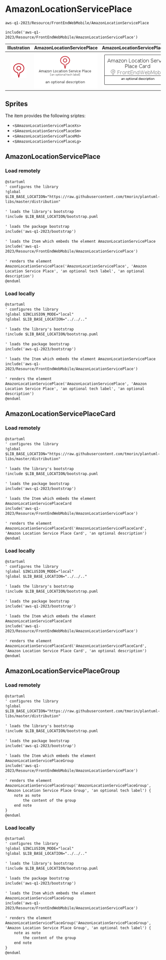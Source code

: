 # AmazonLocationServicePlace


```text
aws-q1-2023/Resource/FrontEndWebMobile/AmazonLocationServicePlace
```

```text
include('aws-q1-2023/Resource/FrontEndWebMobile/AmazonLocationServicePlace')
```



| Illustration | AmazonLocationServicePlace | AmazonLocationServicePlaceCard | AmazonLocationServicePlaceGroup |
| :---: | :---: | :---: | :---: |
| ![illustration for Illustration](../../../aws-q1-2023/Resource/FrontEndWebMobile/AmazonLocationServicePlace.png) | ![illustration for AmazonLocationServicePlace](../../../aws-q1-2023/Resource/FrontEndWebMobile/AmazonLocationServicePlace.Local.png) | ![illustration for AmazonLocationServicePlaceCard](../../../aws-q1-2023/Resource/FrontEndWebMobile/AmazonLocationServicePlaceCard.Local.png) | ![illustration for AmazonLocationServicePlaceGroup](../../../aws-q1-2023/Resource/FrontEndWebMobile/AmazonLocationServicePlaceGroup.Local.png) |



## Sprites
The item provides the following sriptes:

- `<$AmazonLocationServicePlaceXs>`
- `<$AmazonLocationServicePlaceSm>`
- `<$AmazonLocationServicePlaceMd>`
- `<$AmazonLocationServicePlaceLg>`





## AmazonLocationServicePlace

### Load remotely
```plantuml
@startuml
' configures the library
!global $LIB_BASE_LOCATION="https://raw.githubusercontent.com/tmorin/plantuml-libs/master/distribution"

' loads the library's bootstrap
!include $LIB_BASE_LOCATION/bootstrap.puml

' loads the package bootstrap
include('aws-q1-2023/bootstrap')

' loads the Item which embeds the element AmazonLocationServicePlace
include('aws-q1-2023/Resource/FrontEndWebMobile/AmazonLocationServicePlace')

' renders the element
AmazonLocationServicePlace('AmazonLocationServicePlace', 'Amazon Location Service Place', 'an optional tech label', 'an optional description')
@enduml
```

### Load locally
```plantuml
@startuml
' configures the library
!global $INCLUSION_MODE="local"
!global $LIB_BASE_LOCATION="../../.."

' loads the library's bootstrap
!include $LIB_BASE_LOCATION/bootstrap.puml

' loads the package bootstrap
include('aws-q1-2023/bootstrap')

' loads the Item which embeds the element AmazonLocationServicePlace
include('aws-q1-2023/Resource/FrontEndWebMobile/AmazonLocationServicePlace')

' renders the element
AmazonLocationServicePlace('AmazonLocationServicePlace', 'Amazon Location Service Place', 'an optional tech label', 'an optional description')
@enduml
```

## AmazonLocationServicePlaceCard

### Load remotely
```plantuml
@startuml
' configures the library
!global $LIB_BASE_LOCATION="https://raw.githubusercontent.com/tmorin/plantuml-libs/master/distribution"

' loads the library's bootstrap
!include $LIB_BASE_LOCATION/bootstrap.puml

' loads the package bootstrap
include('aws-q1-2023/bootstrap')

' loads the Item which embeds the element AmazonLocationServicePlaceCard
include('aws-q1-2023/Resource/FrontEndWebMobile/AmazonLocationServicePlace')

' renders the element
AmazonLocationServicePlaceCard('AmazonLocationServicePlaceCard', 'Amazon Location Service Place Card', 'an optional description')
@enduml
```

### Load locally
```plantuml
@startuml
' configures the library
!global $INCLUSION_MODE="local"
!global $LIB_BASE_LOCATION="../../.."

' loads the library's bootstrap
!include $LIB_BASE_LOCATION/bootstrap.puml

' loads the package bootstrap
include('aws-q1-2023/bootstrap')

' loads the Item which embeds the element AmazonLocationServicePlaceCard
include('aws-q1-2023/Resource/FrontEndWebMobile/AmazonLocationServicePlace')

' renders the element
AmazonLocationServicePlaceCard('AmazonLocationServicePlaceCard', 'Amazon Location Service Place Card', 'an optional description')
@enduml
```

## AmazonLocationServicePlaceGroup

### Load remotely
```plantuml
@startuml
' configures the library
!global $LIB_BASE_LOCATION="https://raw.githubusercontent.com/tmorin/plantuml-libs/master/distribution"

' loads the library's bootstrap
!include $LIB_BASE_LOCATION/bootstrap.puml

' loads the package bootstrap
include('aws-q1-2023/bootstrap')

' loads the Item which embeds the element AmazonLocationServicePlaceGroup
include('aws-q1-2023/Resource/FrontEndWebMobile/AmazonLocationServicePlace')

' renders the element
AmazonLocationServicePlaceGroup('AmazonLocationServicePlaceGroup', 'Amazon Location Service Place Group', 'an optional tech label') {
    note as note
        the content of the group
    end note
}
@enduml
```

### Load locally
```plantuml
@startuml
' configures the library
!global $INCLUSION_MODE="local"
!global $LIB_BASE_LOCATION="../../.."

' loads the library's bootstrap
!include $LIB_BASE_LOCATION/bootstrap.puml

' loads the package bootstrap
include('aws-q1-2023/bootstrap')

' loads the Item which embeds the element AmazonLocationServicePlaceGroup
include('aws-q1-2023/Resource/FrontEndWebMobile/AmazonLocationServicePlace')

' renders the element
AmazonLocationServicePlaceGroup('AmazonLocationServicePlaceGroup', 'Amazon Location Service Place Group', 'an optional tech label') {
    note as note
        the content of the group
    end note
}
@enduml
```

